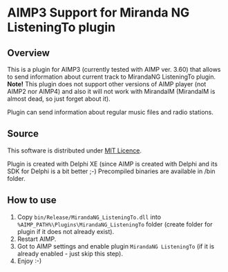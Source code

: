 # AIMP3 Support for Miranda NG ListeningTo plugin

## Overview

This is a plugin for AIMP3 (currently tested with AIMP ver. 3.60) that allows to send information about current track to MirandaNG ListeningTo plugin. **Note!** This plugin does not support other versions of AIMP player (not AIMP2 nor AIMP4) and also it will not work with MirandaIM (MirandaIM is almost dead, so just forget about it).

Plugin can send information about regular music files and radio stations.

## Source

This software is distributed under [MIT Licence](https://github.com/kravets-levko/mirandang-listeningto-aimp3/blob/master/LICENCE).

Plugin is created with Delphi XE (since AIMP is created with Delphi and its SDK for Delphi is a bit better ;-) Precompiled binaries are available in /bin folder.

## How to use
1. Copy `bin/Release/MirandaNG_ListeningTo.dll` into `%AIMP_PATH%\Plugins\MirandaNG_ListeningTo` folder (create folder for plugin if it does not already exist).
2. Restart AIMP.
3. Got to AIMP settings and enable plugin `MirandaNG ListeningTo` (if it is already enabled - just skip this step). 
4. Enjoy :-)   
